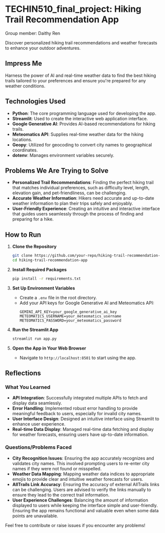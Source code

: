 # TECHIN510_final_project: Hiking Trail Recommendation App
Group member: Daithy Ren

Discover personalized hiking trail recommendations and weather forecasts to enhance your outdoor adventures.

## Impress Me
Harness the power of AI and real-time weather data to find the best hiking trails tailored to your preferences and ensure you're prepared for any weather conditions.

## Technologies Used
- **Python**: The core programming language used for developing the app.
- **Streamlit**: Used to create the interactive web application interface.
- **Google Generative AI**: Provides AI-based recommendations for hiking trails.
- **Meteomatics API**: Supplies real-time weather data for the hiking locations.
- **Geopy**: Utilized for geocoding to convert city names to geographical coordinates.
- **dotenv**: Manages environment variables securely.

## Problems We Are Trying to Solve
- **Personalized Trail Recommendations**: Finding the perfect hiking trail that matches individual preferences, such as difficulty level, length, elevation gain, and pet-friendliness, can be challenging.
- **Accurate Weather Information**: Hikers need accurate and up-to-date weather information to plan their trips safely and enjoyably.
- **User-Friendly Experience**: Creating an intuitive and interactive interface that guides users seamlessly through the process of finding and preparing for a hike.

## How to Run
1. **Clone the Repository**
    ```bash
    git clone https://github.com/your-repo/hiking-trail-recommendation-app.git
    cd hiking-trail-recommendation-app
    ```

2. **Install Required Packages**
    ```bash
    pip install -r requirements.txt
    ```

3. **Set Up Environment Variables**
    - Create a `.env` file in the root directory.
    - Add your API keys for Google Generative AI and Meteomatics API:
      ```
      GEMINI_API_KEY=your_google_generative_ai_key
      METEOMATICS_USERNAME=your_meteomatics_username
      METEOMATICS_PASSWORD=your_meteomatics_password
      ```

4. **Run the Streamlit App**
    ```bash
    streamlit run app.py
    ```

5. **Open the App in Your Web Browser**
    - Navigate to `http://localhost:8501` to start using the app.

## Reflections

### What You Learned
- **API Integration**: Successfully integrated multiple APIs to fetch and display data seamlessly.
- **Error Handling**: Implemented robust error handling to provide meaningful feedback to users, especially for invalid city names.
- **User Interface Design**: Designed an intuitive interface using Streamlit to enhance user experience.
- **Real-time Data Display**: Managed real-time data fetching and display for weather forecasts, ensuring users have up-to-date information.

### Questions/Problems Faced
- **City Recognition Issues**: Ensuring the app accurately recognizes and validates city names. This involved prompting users to re-enter city names if they were not found or misspelled.
- **Weather Data Mapping**: Mapping weather data indices to appropriate emojis to provide clear and intuitive weather forecasts for users.
- **AllTrails Link Accuracy**: Ensuring the accuracy of external AllTrails links can be challenging. Users are advised to verify the links manually to ensure they lead to the correct trail information.
- **User Experience Challenges**: Balancing the amount of information displayed to users while keeping the interface simple and user-friendly. Ensuring the app remains functional and valuable even when some data points are unavailable.

Feel free to contribute or raise issues if you encounter any problems!

